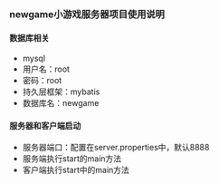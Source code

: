 ### newgame小游戏服务器项目使用说明
#### 数据库相关
* mysql
* 用户名：root
* 密码：root
* 持久层框架：mybatis
* 数据库名：newgame

#### 服务器和客户端启动
* 服务器端口：配置在server.properties中，默认8888
* 服务端执行start的main方法
* 客户端执行start中的main方法

